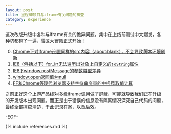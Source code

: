 ```yaml
---
layout: post
title: 里程碑项目与iframe有关问题的排查
category: experience
---
```


这次改版升级中各种与iframe有关的诡异问题，集中在上线前测试中大爆发，各种坑都趟了一遍，雷区大冒险正式开始！

0. [Chrome下对iframe设置同样的src内容（about:blank），不会导致脚本环境刷新](/blog/posts/chrome-blank-iframe-refresh.html)
0. [IE8（包括以下）for..in无法遍历出对象上自定义的`toString`属性](/blog/posts/tostring-cannot-be-iterated-in-ie.html)
0. [IE8下window.postMessage的参数类型差异](/blog/posts/message-parameter-of-postmessage-in-ie.html)
0. [window.open返回值为null](/blog/posts/window-open-return-null.html)
0. [FF和Chrome等现代浏览器支持字符串变量的中括号取值计算](/blog/posts/use-brackets-to-get-char-in-string.html)

之前正好这个上游产品线对多级iframe调用做了屏蔽，可能就导致我们正在升级的开发版本出现问题。而正是由于错误的信息没有隔离情况深究自己代码的问题，最终全部排查清楚，于此记录在案，以备后效。

-EOF-

{% include references.md %}
